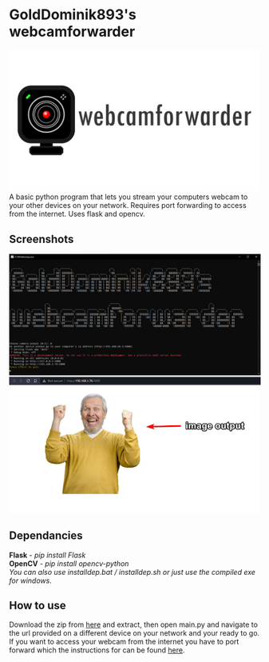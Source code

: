 # GoldDominik893's webcamforwarder
<div align="center">
   <img src="images/logo.png">
</div>
A basic python program that lets you stream your computers webcam to your other devices on your network. Requires port forwarding to access from the internet. Uses flask and opencv.<br>

## Screenshots
<img src="images/progexample.png">
<img src="images/webexample.png">

## Dependancies
 **Flask** - *pip install Flask*<br>
 **OpenCV** - *pip install opencv-python*<br>
 *You can also use installdep.bat / installdep.sh or just use the compiled exe for windows.*
 

## How to use
Download the zip from [here](https://github.com/GoldDominik893/webcamforwarder/archive/refs/heads/main.zip) and extract, then open main.py and navigate to the url provided on a different device on your network and your ready to go.<br>
If you want to access your webcam from the internet you have to port forward which the instructions for can be found [here](https://portforward.com/).
